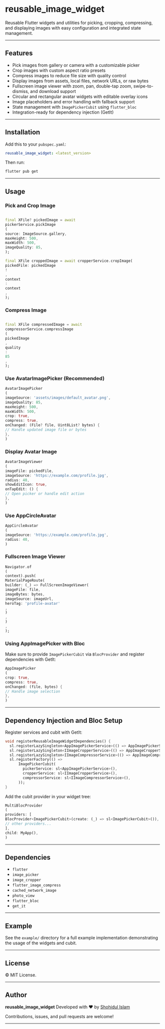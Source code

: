 # reusable_image_widget

Reusable Flutter widgets and utilities for picking, cropping, compressing, and displaying images with easy configuration
and integrated state management.

---

## Features

- Pick images from gallery or camera with a customizable picker
- Crop images with custom aspect ratio presets
- Compress images to reduce file size with quality control
- Display images from assets, local files, network URLs, or raw bytes
- Fullscreen image viewer with zoom, pan, double-tap zoom, swipe-to-dismiss, and download support
- Circular and rectangular avatar widgets with editable overlay icons
- Image placeholders and error handling with fallback support
- State management with `ImagePickerCubit` using `flutter_bloc`
- Integration-ready for dependency injection (GetIt)

---

## Installation

Add this to your `pubspec.yaml`:

```yaml
reusable_image_widget: <latest_version>
```

Then run:

```bash
flutter pub get
```

---

## Usage

### Pick and Crop Image

```dart

final XFile? pickedImage = await
pickerService.pickImage
(
source: ImageSource.gallery,
maxHeight: 500,
maxWidth: 500,
imageQuality: 85,
);

final XFile croppedImage = await cropperService.cropImage(
pickedFile: pickedImage
!
,
context
:
context
,
);

```

### Compress Image

```dart

final XFile compressedImage = await
compressorService.compressImage
(
pickedImage
,
quality
:
85
,
);

```

### Use AvatarImagePicker (Recommended)

```dart
AvatarImagePicker
(
imageSource: 'assets/images/default_avatar.png',
imageQuality: 85,
maxHeight: 500,
maxWidth: 500,
crop: true,
compress: true,
onChanged: (File? file, Uint8List? bytes) {
// Handle updated image file or bytes
},
)

```

### Display Avatar Image

```dart
AvatarImageViewer
(
imageFile: pickedFile,
imageSource: 'https://example.com/profile.jpg',
radius: 40,
showEditIcon: true,
onTapEdit: () {
// Open picker or handle edit action
},
)

```

### Use AppCircleAvatar

```dart
AppCircleAvatar
(
imageSource: 'https://example.com/profile.jpg',
radius: 40,
)
```

### Fullscreen Image Viewer

```dart
Navigator.of
(
context).push(
MaterialPageRoute(
builder: (_) => FullScreenImageViewer(
imageFile: file,
imageBytes: bytes,
imageSource: imageUrl,
heroTag: 'profile-avatar'
,
)
,
)
,
);

```

### Using AppImagePicker with Bloc

Make sure to provide `ImagePickerCubit` via `BlocProvider` and register dependencies with GetIt:

```dart
AppImagePicker
(
crop: true,
compress: true,
onChanged: (file, bytes) {
// Handle image selection
},
)

```

---

## Dependency Injection and Bloc Setup

Register services and cubit with GetIt:

```dart
void registerReusableImageWidgetDependencies() {
  sl.registerLazySingleton<AppImagePickerService>(() => AppImagePickerService());
  sl.registerLazySingleton<IImageCropperService>(() => AppImageCropperService());
  sl.registerLazySingleton<IImageCompressorService>(() => AppImageCompressorService());
  sl.registerFactory(() =>
      ImagePickerCubit(
        pickerService: sl<AppImagePickerService>(),
        cropperService: sl<IImageCropperService>(),
        compressorService: sl<IImageCompressorService>(),
      ));
}
```

Add the cubit provider in your widget tree:

```dart
MultiBlocProvider
(
providers: [
BlocProvider<ImagePickerCubit>(create: (_) => sl<ImagePickerCubit>()),
// other providers...
],
child: MyApp(),
)


```

---

## Dependencies

- `flutter`
- `image_picker`
- `image_cropper`
- `flutter_image_compress`
- `cached_network_image`
- `photo_view`
- `flutter_bloc`
- `get_it`

---

## Example

See the `example/` directory for a full example implementation demonstrating the usage of the widgets and cubit.

---

## License

© MIT License.

---

## Author

**reusable_image_widget** Developed with ❤️ by [Shohidul Islam](https://github.com/ShohidulProgrammer)

Contributions, issues, and pull requests are welcome!



---
